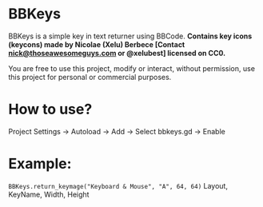 # BBKeys
BBKeys is a simple key in text returner using BBCode.
__**Contains key icons (keycons) made by Nicolae (Xelu) Berbece [Contact nick@thoseawesomeguys.com or @xelubest] licensed on CC0.**__ 

You are free to use this project, modify or interact, without permission, use this project for personal or commercial purposes.

# How to use?
Project Settings -> Autoload -> Add -> Select bbkeys.gd -> Enable

# Example:
`BBKeys.return_keymage("Keyboard & Mouse", "A", 64, 64)`
Layout, KeyName, Width, Height
